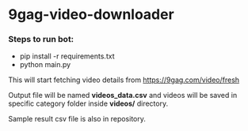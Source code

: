 # 9gag-video-downloader
### Steps to run bot:
* pip install -r requirements.txt
* python main.py

This will start fetching video details from https://9gag.com/video/fresh

Output file will be named **videos_data.csv** and videos will be saved in specific category folder inside **videos/** directory.

Sample result csv file is also in repository.